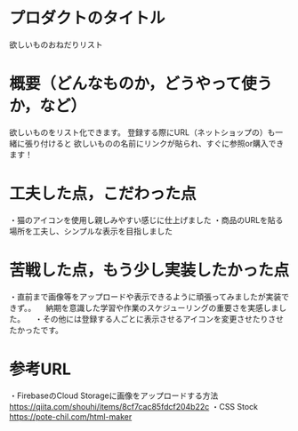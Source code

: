 # プロダクトのタイトル
  欲しいものおねだりリスト

# 概要（どんなものか，どうやって使うか，など）
  欲しいものをリスト化できます。
  登録する際にURL（ネットショップの）も一緒に張り付けると
  欲しいものの名前にリンクが貼られ、すぐに参照or購入できます！

# 工夫した点，こだわった点
  ・猫のアイコンを使用し親しみやすい感じに仕上げました
  ・商品のURLを貼る場所を工夫し、シンプルな表示を目指しました

# 苦戦した点，もう少し実装したかった点
  ・直前まで画像等をアップロードや表示できるように頑張ってみましたが実装できず。。
  　納期を意識した学習や作業のスケジューリングの重要さを実感しました。
　・その他には登録する人ごとに表示させるアイコンを変更させたりさせたかったです。

# 参考URL
  ・FirebaseのCloud Storageに画像をアップロードする方法
  https://qiita.com/shouhi/items/8cf7cac85fdcf204b22c
  ・CSS Stock
  https://pote-chil.com/html-maker

